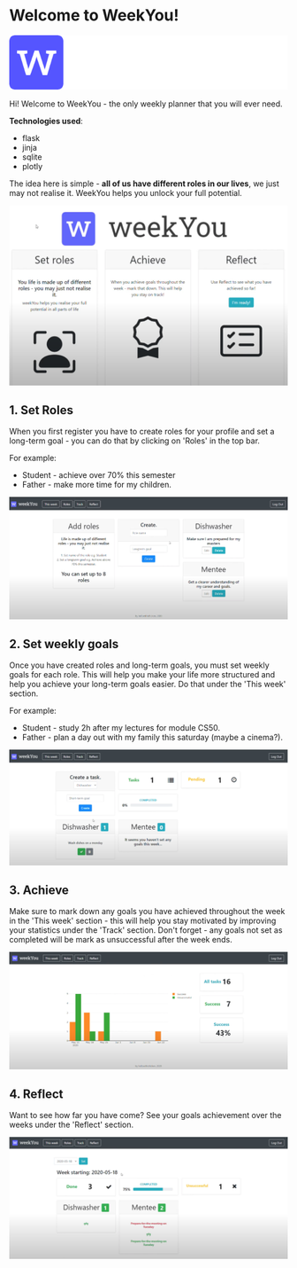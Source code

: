 # Welcome to WeekYou!

![logo](https://github.com/hellowithchicken/CS50-flask/blob/main/static/logo-via-logohub%20(3).png)

Hi! Welcome to WeekYou - the only weekly planner that you will ever need.

**Technologies used**:
* flask
* jinja
* sqlite
* plotly

The idea here is simple - **all of us have different roles in our lives**, we just may not realise it. WeekYou helps you unlock your full potential.

![welcome-page](https://github.com/hellowithchicken/CS50-flask/blob/main/screenshots/welcome-page.png)

## 1. Set Roles

When you first register you have to create roles for your profile and set a long-term goal - you can do that by clicking on 'Roles' in the top bar.

For example:
* Student - achieve over 70% this semester
* Father - make more time for my children.

![roles-page](https://github.com/hellowithchicken/CS50-flask/blob/main/screenshots/roles-page.png)

## 2. Set weekly goals

Once you have created roles and long-term goals, you must set weekly goals for each role. This will help you make your life more structured and help you achieve your long-term goals easier. Do that under the 'This week' section.

For example:
* Student - study 2h after my lectures for module CS50.
* Father - plan a day out with my family this saturday (maybe a cinema?).

![task-page](https://github.com/hellowithchicken/CS50-flask/blob/main/screenshots/create-task-page.png)

## 3. Achieve

Make sure to mark down any goals you have achieved throughout the week in the 'This week' section - this will help you stay motivated by improving your statistics under the 'Track' section.  Don't forget - any goals not set as completed will be mark as unsuccessful after the week ends.

![track-page](https://github.com/hellowithchicken/CS50-flask/blob/main/screenshots/track-page.png)

## 4. Reflect

Want to see how far you have come? See your goals achievement over the weeks under the 'Reflect' section.

![reflect-page](https://github.com/hellowithchicken/CS50-flask/blob/main/screenshots/reflect-page.png)
